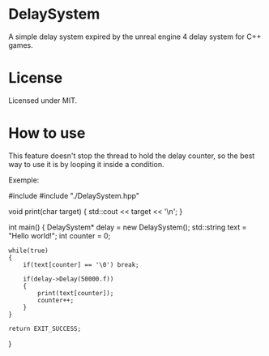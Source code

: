 # DelaySystem
A simple delay system expired by the unreal engine 4 delay system for C++ games.

# License
Licensed under MIT.

# How to use

This feature doesn't stop the thread to hold the delay counter, so the best way to use it is by looping it inside a condition.

Exemple:

#include <iostream>
#include "./DelaySystem.hpp"

void print(char target)
{
    std::cout << target << '\n';
}

int main()
{
    DelaySystem* delay = new DelaySystem();
    std::string text = "Hello world!";
    int counter = 0;

    while(true)
    {
        if(text[counter] == '\0') break;

        if(delay->Delay(50000.f))
        {
            print(text[counter]);
            counter++;
        }
    }

    return EXIT_SUCCESS;
}
